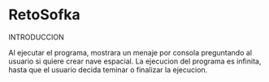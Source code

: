 # RetoSofka

INTRODUCCION

Al ejecutar el programa, mostrara un menaje por consola preguntando al usuario si quiere crear nave espacial.
La ejecucion del programa es infinita, hasta que el usuario decida teminar o finalizar la ejecucion.
